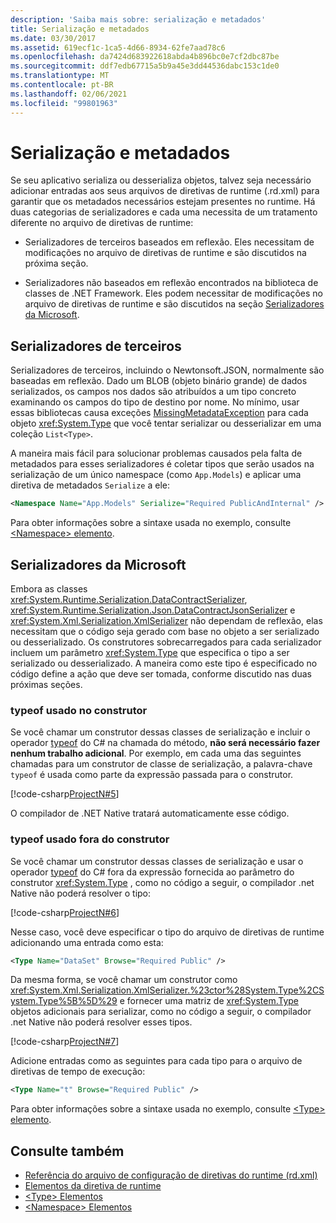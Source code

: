 ```yaml
---
description: 'Saiba mais sobre: serialização e metadados'
title: Serialização e metadados
ms.date: 03/30/2017
ms.assetid: 619ecf1c-1ca5-4d66-8934-62fe7aad78c6
ms.openlocfilehash: da7424d683922618abda4b896bc0e7cf2dbc87be
ms.sourcegitcommit: ddf7edb67715a5b9a45e3dd44536dabc153c1de0
ms.translationtype: MT
ms.contentlocale: pt-BR
ms.lasthandoff: 02/06/2021
ms.locfileid: "99801963"
---
```

# <a name="serialization-and-metadata"></a>Serialização e metadados

Se seu aplicativo serializa ou desserializa objetos, talvez seja necessário adicionar entradas aos seus arquivos de diretivas de runtime (.rd.xml) para garantir que os metadados necessários estejam presentes no runtime. Há duas categorias de serializadores e cada uma necessita de um tratamento diferente no arquivo de diretivas de runtime:  
  
- Serializadores de terceiros baseados em reflexão. Eles necessitam de modificações no arquivo de diretivas de runtime e são discutidos na próxima seção.  
  
- Serializadores não baseados em reflexão encontrados na biblioteca de classes de .NET Framework. Eles podem necessitar de modificações no arquivo de diretivas de runtime e são discutidos na seção [Serializadores da Microsoft](#Microsoft).  
  
<a name="ThirdParty"></a>

## <a name="third-party-serializers"></a>Serializadores de terceiros

 Serializadores de terceiros, incluindo o Newtonsoft.JSON, normalmente são baseadas em reflexão. Dado um BLOB (objeto binário grande) de dados serializados, os campos nos dados são atribuídos a um tipo concreto examinando os campos do tipo de destino por nome. No mínimo, usar essas bibliotecas causa exceções [MissingMetadataException](missingmetadataexception-class-net-native.md) para cada objeto <xref:System.Type> que você tentar serializar ou desserializar em uma coleção `List<Type>`.  
  
 A maneira mais fácil para solucionar problemas causados pela falta de metadados para esses serializadores é coletar tipos que serão usados na serialização de um único namespace (como `App.Models`) e aplicar uma diretiva de metadados `Serialize` a ele:  
  
```xml  
<Namespace Name="App.Models" Serialize="Required PublicAndInternal" />  
```  
  
 Para obter informações sobre a sintaxe usada no exemplo, consulte [ \<Namespace> elemento](namespace-element-net-native.md).  
  
<a name="Microsoft"></a>

## <a name="microsoft-serializers"></a>Serializadores da Microsoft

 Embora as classes <xref:System.Runtime.Serialization.DataContractSerializer>, <xref:System.Runtime.Serialization.Json.DataContractJsonSerializer> e <xref:System.Xml.Serialization.XmlSerializer> não dependam de reflexão, elas necessitam que o código seja gerado com base no objeto a ser serializado ou desserializado. Os construtores sobrecarregados para cada serializador incluem um parâmetro <xref:System.Type> que especifica o tipo a ser serializado ou desserializado. A maneira como este tipo é especificado no código define a ação que deve ser tomada, conforme discutido nas duas próximas seções.  
  
### <a name="typeof-used-in-the-constructor"></a>typeof usado no construtor

 Se você chamar um construtor dessas classes de serialização e incluir o operador [typeof](../../csharp/language-reference/operators/type-testing-and-cast.md#typeof-operator) do C# na chamada do método, **não será necessário fazer nenhum trabalho adicional**. Por exemplo, em cada uma das seguintes chamadas para um construtor de classe de serialização, a palavra-chave `typeof` é usada como parte da expressão passada para o construtor.  
  
 [!code-csharp[ProjectN#5](../../../samples/snippets/csharp/VS_Snippets_CLR/projectn/cs/serialize1.cs#5)]  
  
 O compilador de .NET Native tratará automaticamente esse código.  
  
### <a name="typeof-used-outside-the-constructor"></a>typeof usado fora do construtor

 Se você chamar um construtor dessas classes de serialização e usar o operador [typeof](../../csharp/language-reference/operators/type-testing-and-cast.md#typeof-operator) do C# fora da expressão fornecida ao parâmetro do construtor <xref:System.Type> , como no código a seguir, o compilador .net Native não poderá resolver o tipo:  
  
 [!code-csharp[ProjectN#6](../../../samples/snippets/csharp/VS_Snippets_CLR/projectn/cs/serialize1.cs#6)]  
  
 Nesse caso, você deve especificar o tipo do arquivo de diretivas de runtime adicionando uma entrada como esta:  
  
```xml  
<Type Name="DataSet" Browse="Required Public" />  
```  
  
 Da mesma forma, se você chamar um construtor como <xref:System.Xml.Serialization.XmlSerializer.%23ctor%28System.Type%2CSystem.Type%5B%5D%29> e fornecer uma matriz de <xref:System.Type> objetos adicionais para serializar, como no código a seguir, o compilador .net Native não poderá resolver esses tipos.  
  
 [!code-csharp[ProjectN#7](../../../samples/snippets/csharp/VS_Snippets_CLR/projectn/cs/serialize1.cs#7)]  
  
Adicione entradas como as seguintes para cada tipo para o arquivo de diretivas de tempo de execução:  
  
```xml  
<Type Name="t" Browse="Required Public" />  
```  
  
Para obter informações sobre a sintaxe usada no exemplo, consulte [ \<Type> elemento](type-element-net-native.md).  
  
## <a name="see-also"></a>Consulte também

- [Referência do arquivo de configuração de diretivas do runtime (rd.xml)](runtime-directives-rd-xml-configuration-file-reference.md)
- [Elementos da diretiva de runtime](runtime-directive-elements.md)
- [\<Type> Elementos](type-element-net-native.md)
- [\<Namespace> Elementos](namespace-element-net-native.md)
